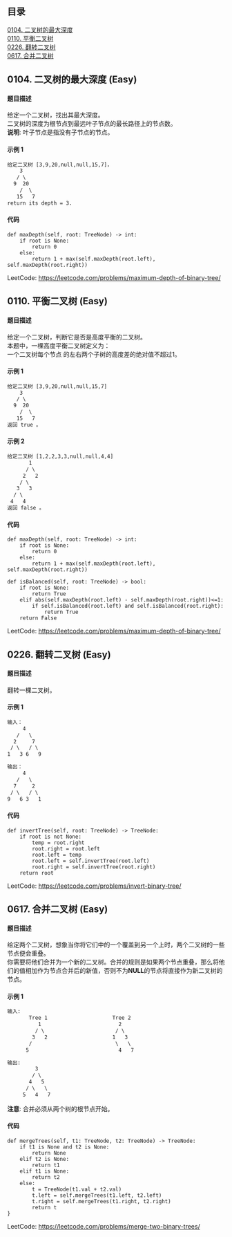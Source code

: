 ## 目录
[0104. 二叉树的最大深度](#0104)     
[0110. 平衡二叉树](#0110)  
[0226. 翻转二叉树](#0226)    
[0617. 合并二叉树](#0617)     

<a name="0104"></a>
## 0104. 二叉树的最大深度 (Easy)
#### 题目描述
给定一个二叉树，找出其最大深度。  
二叉树的深度为根节点到最远叶子节点的最长路径上的节点数。  
**说明**: 叶子节点是指没有子节点的节点。  
#### 示例 1
```html
给定二叉树 [3,9,20,null,null,15,7]，
    3
   / \
  9  20
    /  \
   15   7
return its depth = 3.
```
#### 代码
``` python3
def maxDepth(self, root: TreeNode) -> int:
    if root is None:
        return 0
    else:
        return 1 + max(self.maxDepth(root.left), self.maxDepth(root.right))
```
LeetCode: https://leetcode.com/problems/maximum-depth-of-binary-tree/

<a name="0110"></a>
## 0110. 平衡二叉树 (Easy)
#### 题目描述
给定一个二叉树，判断它是否是高度平衡的二叉树。  
本题中，一棵高度平衡二叉树定义为：  
一个二叉树每个节点 的左右两个子树的高度差的绝对值不超过1。  
#### 示例 1
```html
给定二叉树 [3,9,20,null,null,15,7]
    3
   / \
  9  20
    /  \
   15   7
返回 true 。
```
#### 示例 2
```html
给定二叉树 [1,2,2,3,3,null,null,4,4]
       1
      / \
     2   2
    / \
   3   3
  / \
 4   4
返回 false 。
```
#### 代码
``` python3
def maxDepth(self, root: TreeNode) -> int:
    if root is None:
        return 0
    else:
        return 1 + max(self.maxDepth(root.left), self.maxDepth(root.right))
        
def isBalanced(self, root: TreeNode) -> bool:
    if root is None:
        return True
    elif abs(self.maxDepth(root.left) - self.maxDepth(root.right))<=1:
        if self.isBalanced(root.left) and self.isBalanced(root.right):
            return True
    return False
```
LeetCode: https://leetcode.com/problems/maximum-depth-of-binary-tree/

<a name="0226"></a>
## 0226. 翻转二叉树 (Easy) 
#### 题目描述
翻转一棵二叉树。  
#### 示例 1
```html
输入：
     4
   /   \
  2     7
 / \   / \
1   3 6   9

输出：
     4
   /   \
  7     2
 / \   / \
9   6 3   1
```
#### 代码
``` python3
def invertTree(self, root: TreeNode) -> TreeNode:
    if root is not None:
        temp = root.right
        root.right = root.left
        root.left = temp
        root.left = self.invertTree(root.left)
        root.right = self.invertTree(root.right)
    return root
```
LeetCode: https://leetcode.com/problems/invert-binary-tree/

<a name="0617"></a>
## 0617. 合并二叉树 (Easy) 
#### 题目描述
给定两个二叉树，想象当你将它们中的一个覆盖到另一个上时，两个二叉树的一些节点便会重叠。   
你需要将他们合并为一个新的二叉树。合并的规则是如果两个节点重叠，那么将他们的值相加作为节点合并后的新值，否则不为**NULL**的节点将直接作为新二叉树的节点。  
#### 示例 1
```html
输入:
       Tree 1                     Tree 2
          1                         2
         / \                       / \
        3   2                     1   3
       /                           \   \
      5                             4   7

输出:
         3
        / \
       4   5
      / \   \
     5   4   7
```
**注意**: 合并必须从两个树的根节点开始。
#### 代码
``` python3
def mergeTrees(self, t1: TreeNode, t2: TreeNode) -> TreeNode:
    if t1 is None and t2 is None:
        return None
    elif t2 is None:
        return t1
    elif t1 is None:
        return t2
    else:
        t = TreeNode(t1.val + t2.val)
        t.left = self.mergeTrees(t1.left, t2.left)
        t.right = self.mergeTrees(t1.right, t2.right)
        return t
}
```
LeetCode: https://leetcode.com/problems/merge-two-binary-trees/
